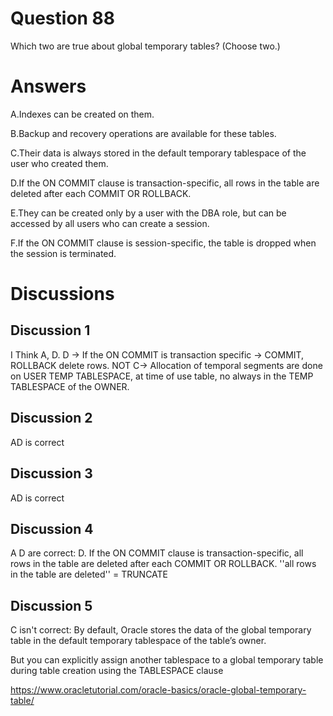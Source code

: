 # Question 88
Which two are true about global temporary tables? (Choose two.)

# Answers
A.Indexes can be created on them.

B.Backup and recovery operations are available for these tables.

C.Their data is always stored in the default temporary tablespace of the user who created them.

D.If the ON COMMIT clause is transaction-specific, all rows in the table are deleted after each COMMIT OR ROLLBACK.

E.They can be created only by a user with the DBA role, but can be accessed by all users who can create a session.

F.If the ON COMMIT clause is session-specific, the table is dropped when the session is terminated.

# Discussions
## Discussion 1
I Think A, D. 
D -> If the ON COMMIT is transaction specific -> COMMIT, ROLLBACK delete rows.
NOT C-> Allocation of temporal segments are done on USER TEMP TABLESPACE, at time of use table, no always in the TEMP TABLESPACE of the OWNER.

## Discussion 2
AD is correct

## Discussion 3
AD is correct

## Discussion 4
A D  are correct: 
D. If the ON COMMIT clause is transaction-specific, all rows in the table are deleted after each COMMIT OR ROLLBACK.
''all rows in the table are deleted'' = TRUNCATE

## Discussion 5
C isn't correct:
By default, Oracle stores the data of the global temporary table in the default temporary tablespace of the table’s owner.

But you can explicitly assign another tablespace to a global temporary table during table creation using the TABLESPACE clause

https://www.oracletutorial.com/oracle-basics/oracle-global-temporary-table/

